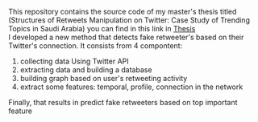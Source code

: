 This repository contains the source code of my master's thesis titled (Structures of Retweets Manipulation on Twitter: Case Study of Trending Topics in Saudi Arabia)
you can find in this link in <a href="https://kausp.sa/Details/Thesis/146506/"> Thesis </a> <br>
I developed a new method that detects fake retweeter's based on their Twitter's connection. It consists from 4 compontent: <br>
<ol>
<li> collecting data Using Twitter API </li>
<li> extracting data and building a database </li> 
<li> building graph based on user's retweeting activity </li>
<li> extract some features: temporal, profile,  connection in the network </li>
</ol>
Finally, that results in predict fake retweeters based on top important feature  <br>
